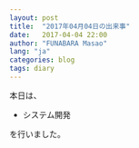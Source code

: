 ```yaml
---
layout: post
title:  "2017年04月04日の出来事"
date:   2017-04-04 22:00
author: "FUNABARA Masao"
lang: "ja"
categories: blog
tags: diary
---
```


本日は、

* システム開発

を行いました。
